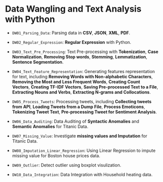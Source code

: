 # Data Wangling and Text Analysis with Python

- `DW01_Parsing_Data`: Parsing data in **CSV**, **JSON**, **XML**, **PDF**.

- `DW02_Regular_Expression`: **Regular Expression** with Python.

- `DW03_Text_Pre_Processing`: Text Pre-processing with **Tokenization**, **Case Normalization**, **Removing Stop words**, **Stemming**, **Lemmatization**, **Sentence Segmentation**.

- `DW04_Text_Feature_Representation`: Generating features representation for text, including **Removing Words with Non-alphabetic Characters**, **Removing the Most and Less Frequent Words**, **Creating Count Vectors**, **Creating TF-IDF Vectors**, **Saving Pre-processed Text to a File**, **Extracting Nouns and Verbs**, **Extracting N-grams and Collocations**.

- `DW05_Process_Tweets`: Processing tweets, including **Collecting tweets from API**, **Loading Tweets from a Dump File**, **Process Emoticons**, **Tokenizing Tweet Text**, **Pre-processing Tweet for Sentiment Analysis**.

- `DW06_Data_Auditing`: Data Auditing of **Syntactic Anomalies** and **Semantic Anomalies** for Titanic Data.

- `DW07_Missing_Value`: Investigate **missing values and Imputation** for Titanic Data.

- `DW08_Imputation_Linear_Regression`: Using Linear Regression to impute missing value for Boston house prices data.

- `DW09_Outlier`: Detect outlier using boxplot visulization.

- `DW10_Data_Integration`: Data Integration with Household heating data.
